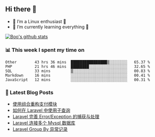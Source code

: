 ## Hi there 👋
* 🔭 I’m a Linux enthusiast 🐧️
* 🏃️ I’m currently learning everything 🏃️

[![Boo's github stats](https://github-readme-stats.vercel.app/api?username=0xAiKang)](https://github.com/anuraghazra/github-readme-stats)

<!-- [![Most Used Langs](https://github-readme-stats.vercel.app/api/top-langs/?username=0xAiKang)](https://github.com/anuraghazra/github-readme-stats) -->

### 📊 This week I spent my time on
<!--START_SECTION:waka-->
```text
Other        43 hrs 36 mins  ████████████████▒░░░░░░░░   65.37 % 
PHP          21 hrs 46 mins  ████████░░░░░░░░░░░░░░░░░   32.65 % 
SQL          33 mins         ▒░░░░░░░░░░░░░░░░░░░░░░░░   00.83 % 
Markdown     16 mins         ░░░░░░░░░░░░░░░░░░░░░░░░░   00.41 % 
JavaScript   12 mins         ░░░░░░░░░░░░░░░░░░░░░░░░░   00.31 % 
```
<!--END_SECTION:waka-->

### 📕 Latest Blog Posts
<!-- BLOG-POST-LIST:START -->
- [使用组合重构支付模块](https://www.0x2beace.com/reconstruct-the-payment-module-using-a-combination/)
- [如何在 Laravel 中使用子查询](https://www.0x2beace.com/how-to-use-subqueries-in-laravel/)
- [Laravel 完善 Error/Exception 的捕获与处理](https://www.0x2beace.com/laravel-improves-error-exception-capture-and-handling/)
- [Laravel 连接多个 Mysql 数据库](https://www.0x2beace.com/laravel-connects-to-multiple-mysql-databases/)
- [Laravel Group By 异常记录](https://www.0x2beace.com/laravel-uses-group-by-exception-logging/)
<!-- BLOG-POST-LIST:END -->

